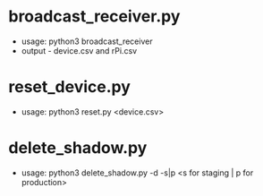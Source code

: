 # broadcast_receiver.py
 - usage: python3 broadcast_receiver <comma separated device_ids or pi ID>
 - output - device.csv and rPi.csv

# reset_device.py
 - usage: python3 reset.py <device.csv> <if rPi setup is uncommented then rPi.csv>

# delete_shadow.py
 - usage: python3 delete_shadow.py -d <comma separated device_ids> -s|p <s for staging | p for production>

